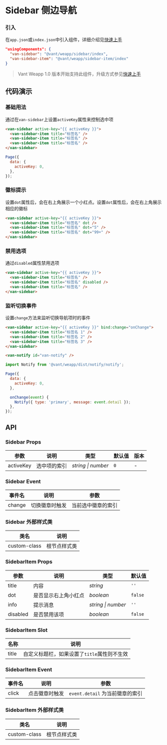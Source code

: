 # Sidebar 侧边导航

### 引入

在`app.json`或`index.json`中引入组件，详细介绍见[快速上手](#/quickstart#yin-ru-zu-jian)

```json
"usingComponents": {
  "van-sidebar": "@vant/weapp/sidebar/index",
  "van-sidebar-item": "@vant/weapp/sidebar-item/index"
}
```

> Vant Weapp 1.0 版本开始支持此组件，升级方式参见[快速上手](#/quickstart)

## 代码演示

### 基础用法

通过在`van-sidebar`上设置`activeKey`属性来控制选中项

```html
<van-sidebar active-key="{{ activeKey }}">
  <van-sidebar-item title="标签名" />
  <van-sidebar-item title="标签名" />
  <van-sidebar-item title="标签名" />
</van-sidebar>
```

```javascript
Page({
  data: {
    activeKey: 0,
  },
});
```

### 徽标提示

设置`dot`属性后，会在右上角展示一个小红点。设置`dot`属性后，会在右上角展示相应的徽标

```html
<van-sidebar active-key="{{ activeKey }}">
  <van-sidebar-item title="标签名" dot />
  <van-sidebar-item title="标签名" dot="5" />
  <van-sidebar-item title="标签名" dot="99+" />
</van-sidebar>
```

### 禁用选项

通过`disabled`属性禁用选项

```html
<van-sidebar active-key="{{ activeKey }}">
  <van-sidebar-item title="标签名" />
  <van-sidebar-item title="标签名" disabled />
  <van-sidebar-item title="标签名" />
</van-sidebar>
```

### 监听切换事件

设置`change`方法来监听切换导航项时的事件

```html
<van-sidebar active-key="{{ activeKey }}" bind:change="onChange">
  <van-sidebar-item title="标签名 1" />
  <van-sidebar-item title="标签名 2" />
  <van-sidebar-item title="标签名 3" />
</van-sidebar>

<van-notify id="van-notify" />
```

```js
import Notify from '@vant/weapp/dist/notify/notify';

Page({
  data: {
    activeKey: 0,
  },

  onChange(event) {
    Notify({ type: 'primary', message: event.detail });
  },
});
```

## API

### Sidebar Props

| 参数      | 说明         | 类型               | 默认值 | 版本 |
| --------- | ------------ | ------------------ | ------ | ---- |
| activeKey | 选中项的索引 | _string \| number_ | `0`    | -    |

### Sidebar Event

| 事件名 | 说明           | 参数               |
| ------ | -------------- | ------------------ |
| change | 切换徽章时触发 | 当前选中徽章的索引 |

### Sidebar 外部样式类

| 类名         | 说明         |
| ------------ | ------------ |
| custom-class | 根节点样式类 |

### SidebarItem Props

| 参数     | 说明                 | 类型               | 默认值  |
| -------- | -------------------- | ------------------ | ------- |
| title    | 内容                 | _string_           | `''`    |
| dot      | 是否显示右上角小红点 | _boolean_          | `false` |
| info     | 提示消息             | _string \| number_ | `''`    |
| disabled | 是否禁用该项         | _boolean_          | `false` |

### SidebarItem Slot

| 名称  | 说明                                        |
| ----- | ------------------------------------------- |
| title | 自定义标题栏，如果设置了`title`属性则不生效 |

### SidebarItem Event

| 事件名 | 说明           | 参数                            |
| ------ | -------------- | ------------------------------- |
| click  | 点击徽章时触发 | `event.detail` 为当前徽章的索引 |

### SidebarItem 外部样式类

| 类名         | 说明         |
| ------------ | ------------ |
| custom-class | 根节点样式类 |
